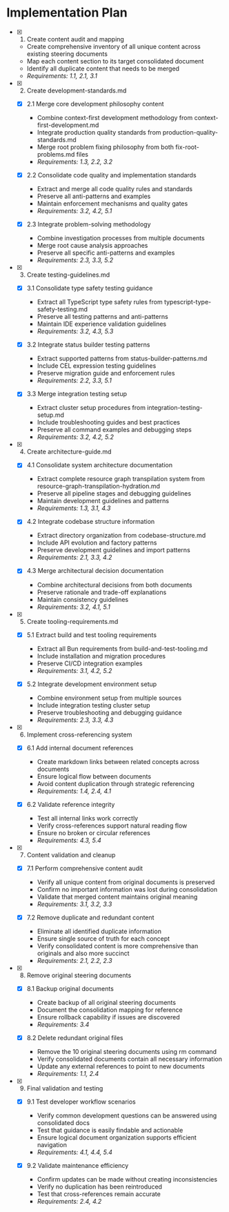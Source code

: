 # Implementation Plan

- [x] 1. Create content audit and mapping
  - Create comprehensive inventory of all unique content across existing steering documents
  - Map each content section to its target consolidated document
  - Identify all duplicate content that needs to be merged
  - _Requirements: 1.1, 2.1, 3.1_

- [x] 2. Create development-standards.md
  - [x] 2.1 Merge core development philosophy content
    - Combine context-first development methodology from context-first-development.md
    - Integrate production quality standards from production-quality-standards.md
    - Merge root problem fixing philosophy from both fix-root-problems.md files
    - _Requirements: 1.3, 2.2, 3.2_

  - [x] 2.2 Consolidate code quality and implementation standards
    - Extract and merge all code quality rules and standards
    - Preserve all anti-patterns and examples
    - Maintain enforcement mechanisms and quality gates
    - _Requirements: 3.2, 4.2, 5.1_

  - [x] 2.3 Integrate problem-solving methodology
    - Combine investigation processes from multiple documents
    - Merge root cause analysis approaches
    - Preserve all specific anti-patterns and examples
    - _Requirements: 2.3, 3.3, 5.2_

- [x] 3. Create testing-guidelines.md
  - [x] 3.1 Consolidate type safety testing guidance
    - Extract all TypeScript type safety rules from typescript-type-safety-testing.md
    - Preserve all testing patterns and anti-patterns
    - Maintain IDE experience validation guidelines
    - _Requirements: 3.2, 4.3, 5.3_

  - [x] 3.2 Integrate status builder testing patterns
    - Extract supported patterns from status-builder-patterns.md
    - Include CEL expression testing guidelines
    - Preserve migration guide and enforcement rules
    - _Requirements: 2.2, 3.3, 5.1_

  - [x] 3.3 Merge integration testing setup
    - Extract cluster setup procedures from integration-testing-setup.md
    - Include troubleshooting guides and best practices
    - Preserve all command examples and debugging steps
    - _Requirements: 3.2, 4.2, 5.2_

- [x] 4. Create architecture-guide.md
  - [x] 4.1 Consolidate system architecture documentation
    - Extract complete resource graph transpilation system from resource-graph-transpilation-hydration.md
    - Preserve all pipeline stages and debugging guidelines
    - Maintain development guidelines and patterns
    - _Requirements: 1.3, 3.1, 4.3_

  - [x] 4.2 Integrate codebase structure information
    - Extract directory organization from codebase-structure.md
    - Include API evolution and factory patterns
    - Preserve development guidelines and import patterns
    - _Requirements: 2.1, 3.3, 4.2_

  - [x] 4.3 Merge architectural decision documentation
    - Combine architectural decisions from both documents
    - Preserve rationale and trade-off explanations
    - Maintain consistency guidelines
    - _Requirements: 3.2, 4.1, 5.1_

- [x] 5. Create tooling-requirements.md
  - [x] 5.1 Extract build and test tooling requirements
    - Extract all Bun requirements from build-and-test-tooling.md
    - Include installation and migration procedures
    - Preserve CI/CD integration examples
    - _Requirements: 3.1, 4.2, 5.2_

  - [x] 5.2 Integrate development environment setup
    - Combine environment setup from multiple sources
    - Include integration testing cluster setup
    - Preserve troubleshooting and debugging guidance
    - _Requirements: 2.3, 3.3, 4.3_

- [x] 6. Implement cross-referencing system
  - [x] 6.1 Add internal document references
    - Create markdown links between related concepts across documents
    - Ensure logical flow between documents
    - Avoid content duplication through strategic referencing
    - _Requirements: 1.4, 2.4, 4.1_

  - [x] 6.2 Validate reference integrity
    - Test all internal links work correctly
    - Verify cross-references support natural reading flow
    - Ensure no broken or circular references
    - _Requirements: 4.3, 5.4_

- [x] 7. Content validation and cleanup
  - [x] 7.1 Perform comprehensive content audit
    - Verify all unique content from original documents is preserved
    - Confirm no important information was lost during consolidation
    - Validate that merged content maintains original meaning
    - _Requirements: 3.1, 3.2, 3.3_

  - [x] 7.2 Remove duplicate and redundant content
    - Eliminate all identified duplicate information
    - Ensure single source of truth for each concept
    - Verify consolidated content is more comprehensive than originals and also more succinct
    - _Requirements: 2.1, 2.2, 2.3_

- [x] 8. Remove original steering documents
  - [x] 8.1 Backup original documents
    - Create backup of all original steering documents
    - Document the consolidation mapping for reference
    - Ensure rollback capability if issues are discovered
    - _Requirements: 3.4_

  - [x] 8.2 Delete redundant original files
    - Remove the 10 original steering documents using rm command
    - Verify consolidated documents contain all necessary information
    - Update any external references to point to new documents
    - _Requirements: 1.1, 2.4_

- [x] 9. Final validation and testing
  - [x] 9.1 Test developer workflow scenarios
    - Verify common development questions can be answered using consolidated docs
    - Test that guidance is easily findable and actionable
    - Ensure logical document organization supports efficient navigation
    - _Requirements: 4.1, 4.4, 5.4_

  - [x] 9.2 Validate maintenance efficiency
    - Confirm updates can be made without creating inconsistencies
    - Verify no duplication has been reintroduced
    - Test that cross-references remain accurate
    - _Requirements: 2.4, 4.2_